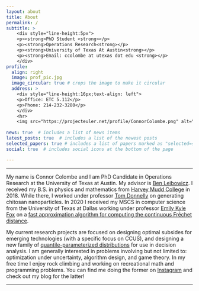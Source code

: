 ```yaml
---
layout: about
title: About
permalink: /
subtitle: >
    <div style="line-height:5px">
    <p><strong>PhD Student <strong></p>
    <p><strong>Operations Research<strong></p>
    <p><strong>University of Texas At Austin<strong></p>
    <p><strong>Email: ccolombe at utexas dot edu <strong></p>
    </div>
profile:
  align: right
  image: prof_pic.jpg
  image_circular: true # crops the image to make it circular
  address: >
    <div style="line-height:16px;text-align: left">
    <p>Office: ETC 5.112</p>
    <p>Phone: 214-232-3280</p>
    </div>
    <hr>
    <img src="https://projecteuler.net/profile/ConnorColombe.png" alt="PE_status">
  
news: true  # includes a list of news items
latest_posts: true  # includes a list of the newest posts
selected_papers: true # includes a list of papers marked as "selected={true}"
social: true  # includes social icons at the bottom of the page

---
```


<hr>

My name is Connor Colombe and I am PhD Candidate in Operations Research at the University of Texas at Austin. My advisor is [Ben Leibowicz](https://sites.utexas.edu/leibowicz/). I received my B.S. in physics and mathematics from [Harvey Mudd College](https://www.hmc.edu/) in 2018. While there, I worked under professor [Tom Donnelly](https://www.hmc.edu/about/news/experts/tom-donnelly/) on generating chitosan nanoparticles. In 2020 I received my MSCS in computer science from the University of Texas at Dallas working under professor [Emily Kyle Fox](https://cs.utdallas.edu/people/faculty/fox-kyle/) on a [fast approximation algorithm for computing the continuous Fréchet distance](https://arxiv.org/abs/2007.07994).

 My current research projects are focused on designing optimal subsides for emerging technologies (with a specific focus on CCUS), and designing a new family of [quantile-parameterized distributions](https://en.wikipedia.org/wiki/Quantile-parameterized_distribution) for use in decision analysis. I am generally interested in problems involving but not limited to: optimization under uncertainty, algorithm design, and game theory. In my free time I enjoy rock climbing and working on recreational math and programming problems. You can find me doing the former on [Instagram](https://www.instagram.com/connorcolombe/) and check out my blog for the latter!

<hr>

